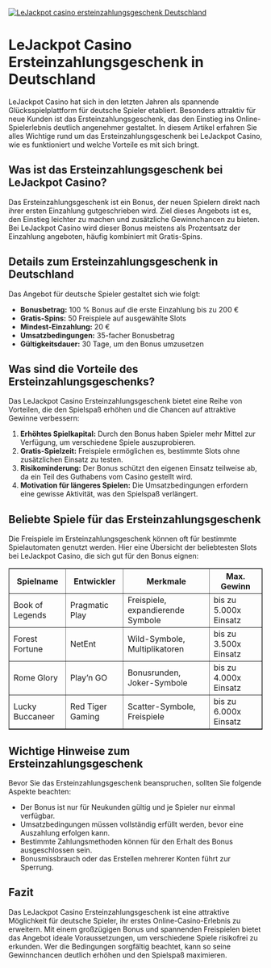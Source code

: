 [![LeJackpot casino ersteinzahlungsgeschenk Deutschland](https://123-caf.pages.dev/gitsignup.png)](https://vrmoo.ru/Bt82HjjY)

<h1>LeJackpot Casino Ersteinzahlungsgeschenk in Deutschland</h1> <p>LeJackpot Casino hat sich in den letzten Jahren als spannende Glücksspielplattform für deutsche Spieler etabliert. Besonders attraktiv für neue Kunden ist das Ersteinzahlungsgeschenk, das den Einstieg ins Online-Spielerlebnis deutlich angenehmer gestaltet. In diesem Artikel erfahren Sie alles Wichtige rund um das Ersteinzahlungsgeschenk bei LeJackpot Casino, wie es funktioniert und welche Vorteile es mit sich bringt.</p>  <h2>Was ist das Ersteinzahlungsgeschenk bei LeJackpot Casino?</h2> <p>Das Ersteinzahlungsgeschenk ist ein Bonus, der neuen Spielern direkt nach ihrer ersten Einzahlung gutgeschrieben wird. Ziel dieses Angebots ist es, den Einstieg leichter zu machen und zusätzliche Gewinnchancen zu bieten. Bei LeJackpot Casino wird dieser Bonus meistens als Prozentsatz der Einzahlung angeboten, häufig kombiniert mit Gratis-Spins.</p>  <h2>Details zum Ersteinzahlungsgeschenk in Deutschland</h2> <p>Das Angebot für deutsche Spieler gestaltet sich wie folgt:</p> <ul>   <li><strong>Bonusbetrag:</strong> 100 % Bonus auf die erste Einzahlung bis zu 200 €</li>   <li><strong>Gratis-Spins:</strong> 50 Freispiele auf ausgewählte Slots</li>   <li><strong>Mindest-Einzahlung:</strong> 20 €</li>   <li><strong>Umsatzbedingungen:</strong> 35-facher Bonusbetrag</li>   <li><strong>Gültigkeitsdauer:</strong> 30 Tage, um den Bonus umzusetzen</li> </ul>  <h2>Was sind die Vorteile des Ersteinzahlungsgeschenks?</h2> <p>Das LeJackpot Casino Ersteinzahlungsgeschenk bietet eine Reihe von Vorteilen, die den Spielspaß erhöhen und die Chancen auf attraktive Gewinne verbessern:</p> <ol>   <li><strong>Erhöhtes Spielkapital:</strong> Durch den Bonus haben Spieler mehr Mittel zur Verfügung, um verschiedene Spiele auszuprobieren.</li>   <li><strong>Gratis-Spielzeit:</strong> Freispiele ermöglichen es, bestimmte Slots ohne zusätzlichen Einsatz zu testen.</li>   <li><strong>Risikominderung:</strong> Der Bonus schützt den eigenen Einsatz teilweise ab, da ein Teil des Guthabens vom Casino gestellt wird.</li>   <li><strong>Motivation für längeres Spielen:</strong> Die Umsatzbedingungen erfordern eine gewisse Aktivität, was den Spielspaß verlängert.</li> </ol>  <h2>Beliebte Spiele für das Ersteinzahlungsgeschenk</h2> <p>Die Freispiele im Ersteinzahlungsgeschenk können oft für bestimmte Spielautomaten genutzt werden. Hier eine Übersicht der beliebtesten Slots bei LeJackpot Casino, die sich gut für den Bonus eignen:</p> <table border="1" cellpadding="8" cellspacing="0">   <thead>     <tr>       <th>Spielname</th>       <th>Entwickler</th>       <th>Merkmale</th>       <th>Max. Gewinn</th>     </tr>   </thead>   <tbody>     <tr>       <td>Book of Legends</td>       <td>Pragmatic Play</td>       <td>Freispiele, expandierende Symbole</td>       <td>bis zu 5.000x Einsatz</td>     </tr>     <tr>       <td>Forest Fortune</td>       <td>NetEnt</td>       <td>Wild-Symbole, Multiplikatoren</td>       <td>bis zu 3.500x Einsatz</td>     </tr>     <tr>       <td>Rome Glory</td>       <td>Play’n GO</td>       <td>Bonusrunden, Joker-Symbole</td>       <td>bis zu 4.000x Einsatz</td>     </tr>     <tr>       <td>Lucky Buccaneer</td>       <td>Red Tiger Gaming</td>       <td>Scatter-Symbole, Freispiele</td>       <td>bis zu 6.000x Einsatz</td>     </tr>   </tbody> </table>  <h2>Wichtige Hinweise zum Ersteinzahlungsgeschenk</h2> <p>Bevor Sie das Ersteinzahlungsgeschenk beanspruchen, sollten Sie folgende Aspekte beachten:</p> <ul>   <li>Der Bonus ist nur für Neukunden gültig und je Spieler nur einmal verfügbar.</li>   <li>Umsatzbedingungen müssen vollständig erfüllt werden, bevor eine Auszahlung erfolgen kann.</li>   <li>Bestimmte Zahlungsmethoden können für den Erhalt des Bonus ausgeschlossen sein.</li>   <li>Bonusmissbrauch oder das Erstellen mehrerer Konten führt zur Sperrung.</li> </ul>  <h2>Fazit</h2> <p>Das LeJackpot Casino Ersteinzahlungsgeschenk ist eine attraktive Möglichkeit für deutsche Spieler, ihr erstes Online-Casino-Erlebnis zu erweitern. Mit einem großzügigen Bonus und spannenden Freispielen bietet das Angebot ideale Voraussetzungen, um verschiedene Spiele risikofrei zu erkunden. Wer die Bedingungen sorgfältig beachtet, kann so seine Gewinnchancen deutlich erhöhen und den Spielspaß maximieren.</p>
